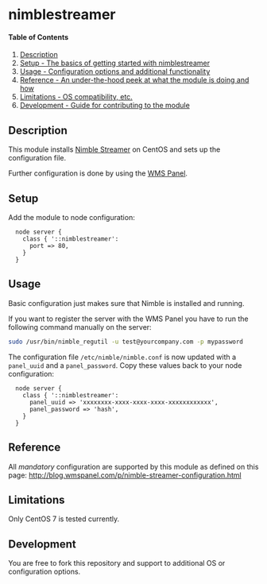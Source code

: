 # nimblestreamer

#### Table of Contents

1. [Description](#description)
1. [Setup - The basics of getting started with nimblestreamer](#setup)
1. [Usage - Configuration options and additional functionality](#usage)
1. [Reference - An under-the-hood peek at what the module is doing and how](#reference)
1. [Limitations - OS compatibility, etc.](#limitations)
1. [Development - Guide for contributing to the module](#development)

## Description

This module installs [Nimble Streamer](https://wmspanel.com/nimble) on CentOS and
sets up the configuration file.

Further configuration is done by using the [WMS Panel](https://wmspanel.com/).

## Setup

Add the module to node configuration:

```puppet
  node server {
    class { '::nimblestreamer':
      port => 80,
    }
  }
```

## Usage

Basic configuration just makes sure that Nimble is installed and running.

If you want to register the server with the WMS Panel you have to run the 
following command manually on the server:

```bash
sudo /usr/bin/nimble_regutil -u test@yourcompany.com -p mypassword
```

The configuration file `/etc/nimble/nimble.conf` is now updated with a `panel_uuid`
and a `panel_password`. Copy these values back to your node configuration:

```puppet
  node server {
    class { '::nimblestreamer':
      panel_uuid => 'xxxxxxxx-xxxx-xxxx-xxxx-xxxxxxxxxxxx',
      panel_password => 'hash',
    }
  }
```

## Reference

All *mandatory* configuration are supported by this module as defined on this page:
http://blog.wmspanel.com/p/nimble-streamer-configuration.html

## Limitations

Only CentOS 7 is tested currently.

## Development

You are free to fork this repository and support to additional OS or configuration options.